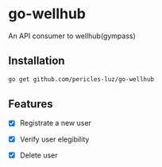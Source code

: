 # go-wellhub
An API consumer to wellhub(gympass)

## Installation
```bash
go get github.com/pericles-luz/go-wellhub
```

## Features

- [x] Registrate a new user
- [x] Verify user elegibility
- [x] Delete user

